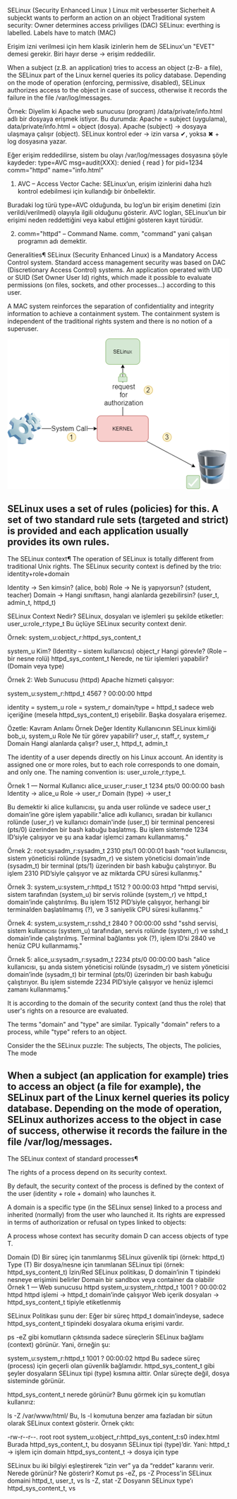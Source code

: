 SELinux (Security Enhanced Linux )
Linux mit verbesserter Sicherheit
A subjeckt wants to perform an action on an object 
Traditional system security: Owner determines access priviliges (DAC)
SELinux: everthing is labelled. Labels have to match (MAC)

Erişim izni verilmesi için hem klasik izinlerin hem de SELinux'un "EVET" demesi gerekir. Biri hayır derse → erişim reddedilir.

When a subject (z.B. an application) tries to access an object (z-B- a file), the SELinux part of the Linux kernel queries its policy database. Depending on the mode of operation (enforcing, permissive, disabled), SELinux authorizes access to the object in case of success, otherwise it records the failure in the file /var/log/messages.


Örnek: Diyelim ki Apache web sunucusu (program) /data/private/info.html adlı bir dosyaya erişmek istiyor. Bu durumda: Apache = subject (uygulama), data/private/info.html = object (dosya). Apache (subject) → dosyaya ulaşmaya çalışır (object). SELinux kontrol eder → izin varsa ✔, yoksa ✖ + log dosyasına yazar.
 
Eğer erişim reddedilirse, sistem bu olayı /var/log/messages dosyasına şöyle kaydeder:  type=AVC msg=audit(XXX): denied { read } for pid=1234 comm="httpd" name="info.html"
1. AVC – Access Vector Cache: SELinux’un, erişim izinlerini daha hızlı kontrol edebilmesi için kullandığı bir önbellektir.

Buradaki log türü type=AVC olduğunda, bu log’un bir erişim denetimi (izin verildi/verilmedi) olayıyla ilgili olduğunu gösterir. AVC logları, SELinux’un bir erişimi neden reddettiğini veya kabul ettiğini gösteren kayıt türüdür.

2. comm="httpd" – Command Name. comm, "command" yani çalışan programın adı demektir. 

Generalities¶
SELinux (Security Enhanced Linux) is a Mandatory Access Control system. Standard access management security was based on DAC (Discretionary Access Control) systems. An application operated with UID or SUID (Set Owner User Id) rights, which made it possible to evaluate permissions (on files, sockets, and other processes...) according to this user. 

A MAC system reinforces the separation of confidentiality and integrity information to achieve a containment system. The containment system is independent of the traditional rights system and there is no notion of a superuser.

![alt text](image.png)

SELinux uses a set of rules (policies) for this. A set of two standard rule sets (targeted and strict) is provided and each application usually provides its own rules. 
-----------------------------------------------------
The SELinux context¶
The operation of SELinux is totally different from traditional Unix rights. The SELinux security context is defined by the trio: 
identity+role+domain

Identity → Sen kimsin? (alice, bob)
Role → Ne iş yapıyorsun? (student, teacher)
Domain → Hangi sınıftasın, hangi alanlarda gezebilirsin? (user_t, admin_t, httpd_t)

SELinux Context Nedir?
SELinux, dosyaları ve işlemleri şu şekilde etiketler:
user_u:role_r:type_t
Bu üçlüye SELinux security context denir.

Örnek:
system_u:object_r:httpd_sys_content_t

system_u	               Kim? (Identity – sistem kullanıcısı)
object_r	               Hangi görevle? (Role – bir nesne rolü)
httpd_sys_content_t	   Nerede, ne tür işlemleri yapabilir? (Domain veya type)

Örnek 2: Web Sunucusu (httpd)
Apache hizmeti çalışıyor:

system_u:system_r:httpd_t   4567 ? 00:00:00 httpd

identity = system_u
role = system_r
domain/type = httpd_t 
sadece web içeriğine (mesela httpd_sys_content_t) erişebilir. Başka dosyalara erişemez.

Özetle:
Kavram	      Anlamı	                        Örnek Değer
Identity	      Kullanıcının SELinux kimliği	   bob_u, system_u
Role	         Ne tür görev yapabilir?	         user_r, staff_r, system_r
Domain	      Hangi alanlarda çalışır?	      user_t, httpd_t, admin_t

The identity of a user depends directly on his Linux account. An identity is assigned one or more roles, but to each role corresponds to one domain, and only one.
The naming convention is: user_u:role_r:type_t.

Örnek 1 — Normal Kullanıcı
alice_u:user_r:user_t   1234 pts/0 00:00:00 bash
Identity → alice_u      Role → user_r     Domain (type) → user_t

Bu demektir ki alice kullanıcısı, şu anda user rolünde ve sadece user_t domain’ine göre işlem yapabilir."alice adlı kullanıcı, sıradan bir kullanıcı rolünde (user_r) ve kullanıcı domain'inde (user_t) bir terminal penceresi (pts/0) üzerinden bir bash kabuğu başlatmış. Bu işlem sistemde 1234 ID’siyle çalışıyor ve şu ana kadar işlemci zamanı kullanmamış."

Örnek 2:
root:sysadm_r:sysadm_t   2310 pts/1 00:00:01 bash
"root kullanıcısı, sistem yöneticisi rolünde (sysadm_r) ve sistem yöneticisi domain'inde (sysadm_t) bir terminal (pts/1) üzerinden bir bash kabuğu çalıştırıyor. Bu işlem 2310 PID’siyle çalışıyor ve az miktarda CPU süresi kullanmış."

Örnek 3:
system_u:system_r:httpd_t   1512 ? 00:00:03 httpd
"httpd servisi, sistem tarafından (system_u) bir servis rolünde (system_r) ve httpd_t domain’inde çalıştırılmış. Bu işlem 1512 PID’siyle çalışıyor, herhangi bir terminalden başlatılmamış (?), ve 3 saniyelik CPU süresi kullanmış."

Örnek 4:
system_u:system_r:sshd_t   2840 ? 00:00:00 sshd
"sshd servisi, sistem kullanıcısı (system_u) tarafından, servis rolünde (system_r) ve sshd_t domain’inde çalıştırılmış. Terminal bağlantısı yok (?), işlem ID’si 2840 ve henüz CPU kullanmamış."

Örnek 5:
alice_u:sysadm_r:sysadm_t   2234 pts/0 00:00:00 bash
"alice kullanıcısı, şu anda sistem yöneticisi rolünde (sysadm_r) ve sistem yöneticisi domain’inde (sysadm_t) bir terminal (pts/0) üzerinden bir bash kabuğu çalıştırıyor. Bu işlem sistemde 2234 PID’siyle çalışıyor ve henüz işlemci zamanı kullanmamış."

It is according to the domain of the security context (and thus the role) that user's rights on a resource are evaluated. 

The terms "domain" and "type" are similar. Typically "domain" refers to a process, while "type" refers to an object.

Consider the the SELinux puzzle: The subjects, The objects, The policies, The mode

When a subject (an application for example) tries to access an object (a file for example), the SELinux part of the Linux kernel queries its policy database. Depending on the mode of operation, SELinux authorizes access to the object in case of success, otherwise it records the failure in the file /var/log/messages.
---------------------------------------------------------------------
The SELinux context of standard processes¶

The rights of a process depend on its security context.

By default, the security context of the process is defined by the context of the user (identity + role + domain) who launches it.

A domain is a specific type (in the SELinux sense) linked to a process and inherited (normally) from the user who launched it. Its rights are expressed in terms of authorization or refusal on types linked to objects:

A process whose context has security domain D can access objects of type T.

Domain (D)	Bir süreç için tanımlanmış SELinux güvenlik tipi (örnek: httpd_t)
Type (T)	   Bir dosya/nesne için tanımlanan SELinux tipi (örnek: httpd_sys_content_t)
İzin/Red	   SELinux politikası, D domain’inin T tipindeki nesneye erişimini belirler
Domain bir sandbox veya container da olabilir
Örnek 1 — Web sunucusu httpd
system_u:system_r:httpd_t   1001 ? 00:00:02 httpd
httpd işlemi               → httpd_t domain’inde çalışıyor
Web içerik dosyaları       → httpd_sys_content_t tipiyle etiketlenmiş

SELinux Politikası şunu der: Eğer bir süreç httpd_t domain’indeyse, sadece httpd_sys_content_t tipindeki dosyalara okuma erişimi vardır.

ps -eZ gibi komutların çıktısında sadece süreçlerin SELinux bağlamı (context) görünür. Yani, örneğin şu:

system_u:system_r:httpd_t   1001 ? 00:00:02 httpd
Bu sadece süreç (process) için geçerli olan güvenlik bağlamıdır. httpd_sys_content_t gibi şeyler dosyaların SELinux tipi (type) kısmına aittir. Onlar süreçte değil, dosya sisteminde görünür.

httpd_sys_content_t nerede görünür?
Bunu görmek için şu komutları kullanırız:

ls -Z /var/www/html/
Bu, ls -l komutuna benzer ama fazladan bir sütun olarak SELinux context gösterir.
Örnek çıktı:

-rw-r--r--. root root system_u:object_r:httpd_sys_content_t:s0 index.html
Burada httpd_sys_content_t, bu dosyanın SELinux tipi (type)’dir.
Yani: 
httpd_t → işlem için domain
httpd_sys_content_t → dosya için type

SELinux bu iki bilgiyi eşleştirerek “izin ver” ya da “reddet” kararını verir.
Nerede görünür?	   Ne gösterir?	                  Komut
ps -eZ, ps -Z	      Process'in SELinux domaini	      httpd_t, user_t, vs
ls -Z, stat -Z	      Dosyanın SELinux type’ı	         httpd_sys_content_t, vs